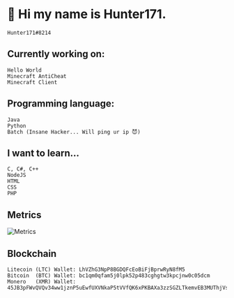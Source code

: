 # 👋 Hi my name is Hunter171.
    Hunter171#8214



## Currently working on:
    Hello World
    Minecraft AntiCheat
    Minecraft Client

## Programming language:
    Java
    Python
    Batch (Insane Hacker... Will ping ur ip 😈)

## I want to learn...
    C, C#, C++
    NodeJS
    HTML
    CSS
    PHP


## Metrics
![Metrics](https://metrics.lecoq.io/Hunter-171)

## Blockchain
    Litecoin (LTC) Wallet: LhVZhG3NpP8BGDQFcEoBiFjBprwRyN8fM5
    Bitcoin  (BTC) Wallet: bc1qm0qfam5j0lpk52p483cghgtw3kpcjnw0c05dcm
    Monero   (XMR) Wallet: 45JB3pFWvQVQv34ww1jznP5uEwfUXVNkaP5tVVfQK6xPKBAXa3zzSGZLTkemvEB3MUThjVsbH483PMG1abRdQz9z7RYN95r
